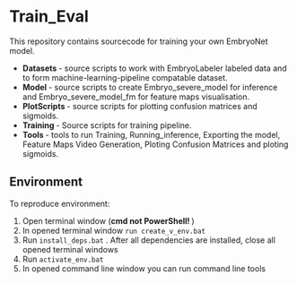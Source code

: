 # Train_Eval

This repository contains sourcecode for training your own EmbryoNet model. 

* <b> Datasets </b> - source scripts to work with EmbryoLabeler labeled data and to form machine-learning-pipeline compatable dataset. 
* <b> Model </b> - source scripts to create Embryo_severe_model for inference and Embryo_severe_model_fm for feature maps visualisation.     
* <b> PlotScripts </b> - source scripts for plotting confusion matrices and sigmoids.  
* <b> Training </b> - Source scripts for training pipeline.
* <b> Tools </b> - tools to run Training, Running_inference, Exporting the model, Feature Maps Video Generation, Ploting Confusion Matrices and ploting sigmoids.  

## Environment 

To reproduce environment:

1) Open terminal window (<b>cmd not PowerShell! </b>)
2) In opened terminal window `run create_v_env.bat` 
3) Run `install_deps.bat` . After all dependencies are installed, close all opened terminal windows 
4) Run `activate_env.bat`
5) In opened command line window you can run command line tools
